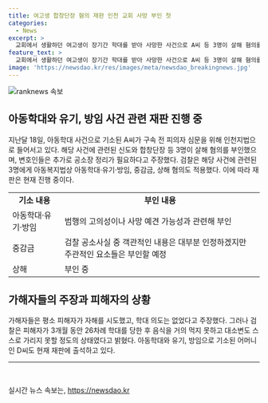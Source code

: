 ```yaml
---
title: 여고생 합창단장 혐의 재판 인천 교회 사망 부인 첫
categories:
  - News
excerpt: >
  교회에서 생활하던 여고생이 장기간 학대를 받아 사망한 사건으로 A씨 등 3명이 살해 혐의를 부인했다. 그들은 아동학대 및 살해 혐의로 기소됐으며, 변호인들은 공소사실을 부인하고 추가로 필요한 사안이 있다고 주장했다. 검찰은 신도들에게 피해자를 감시하고 결박하도록 지시한 것으로 전하며, 피해자의 어머니도 불구속 기소되었다. 사건은 인천의 한 교회에서 발생했으며, 피해자의 부모는 교회를 경영하는 선생님으로부터 조언을 구했다.
feature_text: >
  교회에서 생활하던 여고생이 장기간 학대를 받아 사망한 사건으로 A씨 등 3명이 살해 혐의를 부인했다. 그들은 아동학대 및 살해 혐의로 기소됐으며, 변호인들은 공소사실을 부인하고 추가로 필요한 사안이 있다고 주장했다. 검찰은 신도들에게 피해자를 감시하고 결박하도록 지시한 것으로 전하며, 피해자의 어머니도 불구속 기소되었다. 사건은 인천의 한 교회에서 발생했으며, 피해자의 부모는 교회를 경영하는 선생님으로부터 조언을 구했다.
image: 'https://newsdao.kr/res/images/meta/newsdao_breakingnews.jpg'
---
```


<p><img src="https://newsdao.kr/res/images/meta/newsdao_breakingnews.jpg" alt="ranknews 속보" /></p>

<h2 data-ke-size="size26">아동학대와 유기, 방임 사건 관련 재판 진행 중</h2>

<p data-ke-size="size16">지난달 18일, 아동학대 사건으로 기소된 A씨가 구속 전 피의자 심문을 위해 인천지법으로 들어서고 있다. 해당 사건에 관련된 신도와 합창단장 등 3명이 살해 혐의를 부인했으며, 변호인들은 추가로 공소장 정리가 필요하다고 주장했다. 검찰은 해당 사건에 관련된 3명에게 아동복지법상 아동학대·유기·방임, 중감금, 상해 혐의도 적용했다. 이에 따라 재판은 현재 진행 중이다.</p>

<table>
  <tr>
    <td style="text-align: center; height: 17px;"><b>기소 내용</b></td>
    <td style="text-align: center; height: 17px;"><b>부인 내용</b></td>
  </tr>
  <tr>
    <td>아동학대·유기·방임</td>
    <td>범행의 고의성이나 사망 예견 가능성과 관련해 부인</td>
  </tr>
  <tr>
    <td>중감금</td>
    <td>검찰 공소사실 중 객관적인 내용은 대부분 인정하겠지만 주관적인 요소들은 부인할 예정</td>
  </tr>
  <tr>
    <td>상해</td>
    <td>부인 중</td>
  </tr>
</table>

<h2 data-ke-size="size26">가해자들의 주장과 피해자의 상황</h2>

<p data-ke-size="size16">가해자들은 평소 피해자가 자해를 시도했고, 학대 의도는 없었다고 주장했다. 그러나 검찰은 피해자가 3개월 동안 26차례 학대를 당한 후 음식을 거의 먹지 못하고 대소변도 스스로 가리지 못할 정도의 상태였다고 밝혔다. 아동학대와 유기, 방임으로 기소된 어머니인 D씨도 현재 재판에 출석하고 있다.</p>

<hr>

<p data-ke-size="size16">&nbsp;</p>
실시간 뉴스 속보는, <a href="https://newsdao.kr" rel="dofollow">https://newsdao.kr</a>


